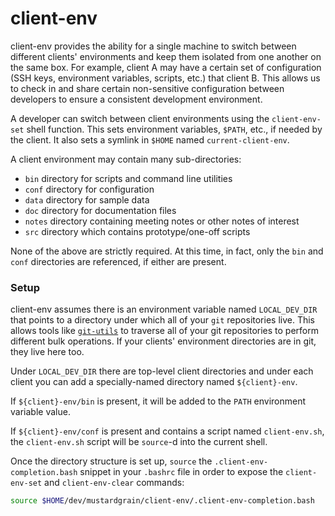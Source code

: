 # client-env

client-env provides the ability for a single machine to switch between different
clients' environments and keep them isolated from one another on the same box.
For example, client A may have a certain set of configuration (SSH keys,
environment variables, scripts, etc.) that client B. This allows us to check
in and share certain non-sensitive configuration between developers to ensure
a consistent development environment.

A developer can switch between client environments using the `client-env-set`
shell function. This sets environment variables, `$PATH`, etc., if needed by
the client. It also sets a symlink in `$HOME` named `current-client-env`.

A client environment may contain many sub-directories:

* `bin` directory for scripts and command line utilities
* `conf` directory for configuration
* `data` directory for sample data
* `doc` directory for documentation files
* `notes` directory containing meeting notes or other notes of interest
* `src` directory which contains prototype/one-off scripts

None of the above are strictly required. At this time, in fact, only the `bin`
and `conf` directories are referenced, if either are present.

### Setup

client-env assumes there is an environment variable named `LOCAL_DEV_DIR`
that points to a directory under which all of your `git` repositories live.
This allows tools like [`git-utils`](https://github.com/mustardgrain/git-utils)
to traverse all of your git repositories to perform different bulk operations.
If your clients' environment directories are in git, they live here too.

Under `LOCAL_DEV_DIR` there are top-level client directories and under each
client you can add a specially-named directory named `${client}-env`.

If `${client}-env/bin` is present, it will be added to the `PATH` environment
variable value.

If `${client}-env/conf` is present and contains a script named `client-env.sh`,
the `client-env.sh` script will be `source`-d into the current shell.

Once the directory structure is set up, `source` the
`.client-env-completion.bash` snippet in your `.bashrc` file in order to expose
the `client-env-set` and `client-env-clear` commands:

```bash
source $HOME/dev/mustardgrain/client-env/.client-env-completion.bash
```
